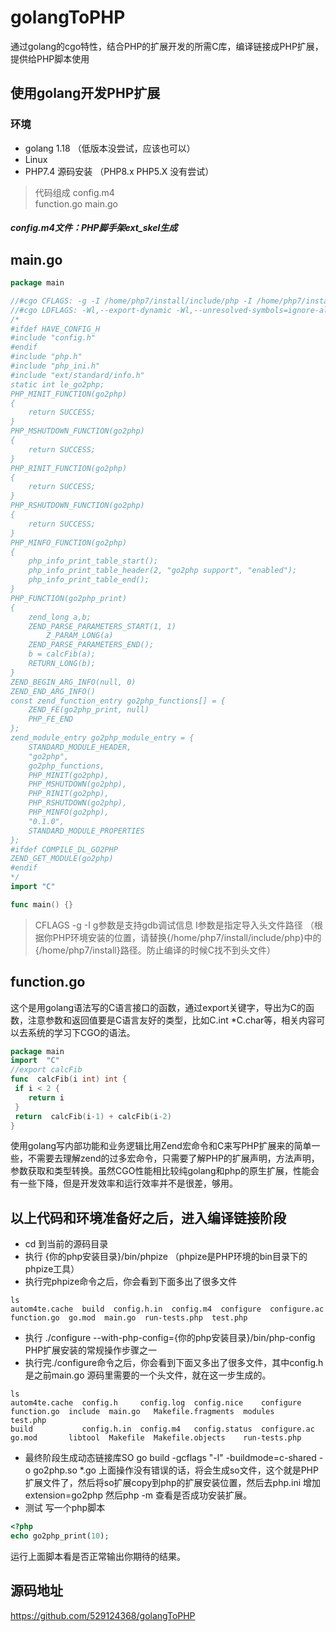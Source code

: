 # golangToPHP
通过golang的cgo特性，结合PHP的扩展开发的所需C库，编译链接成PHP扩展，提供给PHP脚本使用

## 使用golang开发PHP扩展
### 环境
- golang 1.18 （低版本没尝试，应该也可以）
- Linux
- PHP7.4 源码安装 （PHP8.x PHP5.X 没有尝试）

> 代码组成
   config.m4    
   function.go
   main.go

#####  config.m4文件：PHP脚手架ext_skel生成

## main.go

```go
package main

//#cgo CFLAGS: -g -I /home/php7/install/include/php -I /home/php7/install/include/php/main -I /home/php7/install/include/php/TSRM -I /home/php7/install/include/php/Zend  -I /home/php7/install/include/php/ext -I /home/php7/install/include/php/ext/date/lib -DHAVE_CONFIG_H
//#cgo LDFLAGS: -Wl,--export-dynamic -Wl,--unresolved-symbols=ignore-all
/*
#ifdef HAVE_CONFIG_H
#include "config.h"
#endif
#include "php.h"
#include "php_ini.h"
#include "ext/standard/info.h"
static int le_go2php;
PHP_MINIT_FUNCTION(go2php)
{
    return SUCCESS;
}
PHP_MSHUTDOWN_FUNCTION(go2php)
{
    return SUCCESS;
}
PHP_RINIT_FUNCTION(go2php)
{
    return SUCCESS;
}
PHP_RSHUTDOWN_FUNCTION(go2php)
{
    return SUCCESS;
}
PHP_MINFO_FUNCTION(go2php)
{
    php_info_print_table_start();
    php_info_print_table_header(2, "go2php support", "enabled");
    php_info_print_table_end();
}
PHP_FUNCTION(go2php_print)
{
    zend_long a,b;
    ZEND_PARSE_PARAMETERS_START(1, 1)
        Z_PARAM_LONG(a)
    ZEND_PARSE_PARAMETERS_END();
    b = calcFib(a);
    RETURN_LONG(b);
}
ZEND_BEGIN_ARG_INFO(null, 0)
ZEND_END_ARG_INFO()
const zend_function_entry go2php_functions[] = {
    ZEND_FE(go2php_print, null)
    PHP_FE_END
};
zend_module_entry go2php_module_entry = {
    STANDARD_MODULE_HEADER,
    "go2php",
    go2php_functions,
    PHP_MINIT(go2php),
    PHP_MSHUTDOWN(go2php),
    PHP_RINIT(go2php),
    PHP_RSHUTDOWN(go2php),
    PHP_MINFO(go2php),
    "0.1.0",
    STANDARD_MODULE_PROPERTIES
};
#ifdef COMPILE_DL_GO2PHP
ZEND_GET_MODULE(go2php)
#endif
*/
import "C"

func main() {}
```
> CFLAGS -g -I
g参数是支持gdb调试信息
I参数是指定导入头文件路径 （根据你PHP环境安装的位置，请替换{/home/php7/install/include/php}中的{/home/php7/install}路径。防止编译的时候C找不到头文件）

## function.go
这个是用golang语法写的C语言接口的函数，通过export关键字，导出为C的函数，注意参数和返回值要是C语言友好的类型，比如C.int *C.char等，相关内容可以去系统的学习下CGO的语法。

```go
package main
import  "C"
//export calcFib
func  calcFib(i int) int {
 if i < 2 {
 	return i
 }
 return  calcFib(i-1) + calcFib(i-2)
}
```
使用golang写内部功能和业务逻辑比用Zend宏命令和C来写PHP扩展来的简单一些，不需要去理解zend的过多宏命令，只需要了解PHP的扩展声明，方法声明，参数获取和类型转换。虽然CGO性能相比较纯golang和php的原生扩展，性能会有一些下降，但是开发效率和运行效率并不是很差，够用。

## 以上代码和环境准备好之后，进入编译链接阶段
- cd 到当前的源码目录
- 执行 {你的php安装目录}/bin/phpize （phpize是PHP环境的bin目录下的phpize工具）
- 执行完phpize命令之后，你会看到下面多出了很多文件
```shell
ls
autom4te.cache  build  config.h.in  config.m4  configure  configure.ac  function.go  go.mod  main.go  run-tests.php  test.php
```
- 执行 ./configure --with-php-config={你的php安装目录}/bin/php-config  PHP扩展安装的常规操作步骤之一
- 执行完./configure命令之后，你会看到下面又多出了很多文件，其中config.h是之前main.go 源码里需要的一个头文件，就在这一步生成的。
```shell
ls
autom4te.cache  config.h     config.log  config.nice    configure     function.go  include  main.go   Makefile.fragments  modules        test.php
build           config.h.in  config.m4   config.status  configure.ac  go.mod       libtool  Makefile  Makefile.objects    run-tests.php
```
- 最终阶段生成动态链接库SO
go build -gcflags "-l" -buildmode=c-shared -o go2php.so *.go
上面操作没有错误的话，将会生成so文件，这个就是PHP扩展文件了，然后将so扩展copy到php的扩展安装位置，然后去php.ini 增加extension=go2php
然后php -m 查看是否成功安装扩展。
- 测试
写一个php脚本
```php
<?php
echo go2php_print(10);
```
运行上面脚本看是否正常输出你期待的结果。

## 源码地址
https://github.com/529124368/golangToPHP
